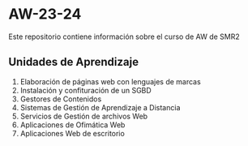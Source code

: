 # AW-23-24
Este repositorio contiene información sobre el curso de AW de SMR2

## Unidades de Aprendizaje

1. Elaboración de páginas web con lenguajes de marcas
2. Instalación y confituración de un SGBD
3. Gestores de Contenidos
4. Sistemas de Gestión de Aprendizaje a Distancia
5. Servicios de Gestión de archivos Web
6. Aplicaciones de Ofimática Web
7. Aplicaciones Web de escritorio
